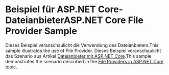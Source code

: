 # <a name="aspnet-core-file-provider-sample"></a><span data-ttu-id="18ca0-101">Beispiel für ASP.NET Core-Dateianbieter</span><span class="sxs-lookup"><span data-stu-id="18ca0-101">ASP.NET Core File Provider Sample</span></span>

<span data-ttu-id="18ca0-102">Dieses Beispiel veranschaulicht die Verwendung des Dateianbieters.</span><span class="sxs-lookup"><span data-stu-id="18ca0-102">This sample illustrates the use of File Provider.</span></span> <span data-ttu-id="18ca0-103">Dieses Beispiel veranschaulicht das Szenario aus Artikel [Dateianbieter mit ASP.NET Core](https://docs.microsoft.com/aspnet/core/fundamentals/file-providers).</span><span class="sxs-lookup"><span data-stu-id="18ca0-103">This sample demonstrates the scenario described in the [File Providers in ASP.NET Core](https://docs.microsoft.com/aspnet/core/fundamentals/file-providers) topic.</span></span>
